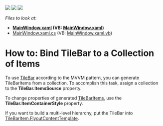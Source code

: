 <!-- default badges list -->
![](https://img.shields.io/endpoint?url=https://codecentral.devexpress.com/api/v1/VersionRange/128641783/14.1.6%2B)
[![](https://img.shields.io/badge/Open_in_DevExpress_Support_Center-FF7200?style=flat-square&logo=DevExpress&logoColor=white)](https://supportcenter.devexpress.com/ticket/details/T148752)
[![](https://img.shields.io/badge/📖_How_to_use_DevExpress_Examples-e9f6fc?style=flat-square)](https://docs.devexpress.com/GeneralInformation/403183)
<!-- default badges end -->
<!-- default file list -->
*Files to look at*:

* **[MainWindow.xaml](./CS/TBExample/MainWindow.xaml) (VB: [MainWindow.xaml](./VB/TBExample/MainWindow.xaml))**
* [MainWindow.xaml.cs](./CS/TBExample/MainWindow.xaml.cs) (VB: [MainWindow.xaml.vb](./VB/TBExample/MainWindow.xaml.vb))
<!-- default file list end -->
# How to: Bind TileBar to a Collection of Items


To use [TileBar](https://documentation.devexpress.com/WPF/115595/Controls-and-Libraries/Navigation-Controls/Tile-Bar) according to the MVVM pattern, you can generate TileBarItems from a collection. To accomplish this task, assign a collection to the **TileBar.ItemsSource** property. 

To change properties of generated [TileBarItems](https://documentation.devexpress.com/#WPF/clsDevExpressXpfNavigationTileBarItemtopic), use the **TileBar.ItemContainerStyle** property. 

If you want to build a multi-level hierarchy, put the TileBar into [TileBarItem.FlyoutContentTemplate](https://documentation.devexpress.com/WPF/DevExpress.Xpf.Navigation.TileBarItem.FlyoutContentTemplate.property).
